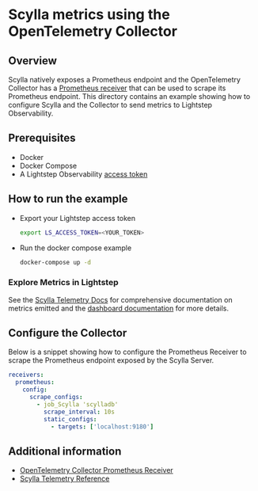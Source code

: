 # Scylla metrics using the OpenTelemetry Collector

## Overview

 Scylla natively exposes a Prometheus endpoint and the OpenTelemetry Collector has a [Prometheus receiver][otel-prom-receiver] that can be used to scrape its Prometheus endpoint. This directory contains an example showing how to configure Scylla and the Collector to send metrics to Lightstep Observability.

## Prerequisites

* Docker
* Docker Compose
* A Lightstep Observability [access token][ls-docs-access-token]

## How to run the example

* Export your Lightstep access token
  
  ```sh
  export LS_ACCESS_TOKEN=<YOUR_TOKEN>
  ```

* Run the docker compose example
  
  ```sh
  docker-compose up -d
  ```

### Explore Metrics in Lightstep

See the [Scylla Telemetry Docs][scylla-docs-telemetry] for comprehensive documentation on metrics emitted and the [dashboard documentation][ls-docs-dashboards] for more details.

## Configure the Collector

Below is a snippet showing how to configure the Prometheus Receiver to scrape the Prometheus endpoint exposed by the Scylla Server.

```yaml
receivers:
  prometheus:
    config:
      scrape_configs:
        - job_Scylla 'scylladb'
          scrape_interval: 10s
          static_configs:
            - targets: ['localhost:9180']
```


## Additional information

- [OpenTelemetry Collector Prometheus Receiver][otel-prom-receiver]
- [Scylla Telemetry Reference][scylla-docs-telemetry]

[ls-docs-access-token]: https://docs.lightstep.com/docs/create-and-manage-access-tokens
[ls-docs-dashboards]: https://docs.lightstep.com/docs/create-and-manage-dashboards
[otel-prom-receiver]: https://github.com/open-telemetry/opentelemetry-collector-contrib/tree/main/receiver/prometheusreceiver
[scylla-docs-telemetry]: https://cloud.docs.scylladb.com/stable/monitoring/cloud-prom-proxy.html